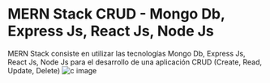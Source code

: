 # MERN Stack CRUD - Mongo Db, Express Js, React Js, Node Js
MERN Stack consiste en utilizar las tecnologías Mongo Db, Express Js, React Js, Node Js para el desarrollo de una aplicación CRUD (Create, Read, Update, Delete)
![c image](https://res.cloudinary.com/practicaldev/image/fetch/s--6A0oZImE--/c_imagga_scale,f_auto,fl_progressive,h_420,q_auto,w_1000/https://dev-to-uploads.s3.amazonaws.com/uploads/articles/bfahqogamhfs6u7a26bv.png)

